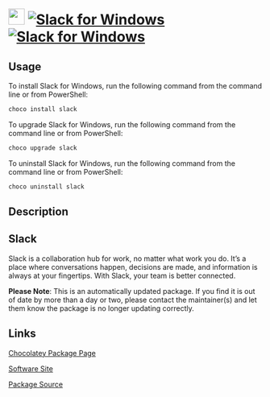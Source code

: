﻿# <img src="https://cdn.jsdelivr.net/gh/mkevenaar/chocolatey-packages@63378edac68e986a45f67eb8ac2eb845fc502321/icons/slack.png" width="32" height="32"/> [![Slack for Windows](https://img.shields.io/chocolatey/v/slack.svg?label=Slack+for+Windows)](https://community.chocolatey.org/packages/slack) [![Slack for Windows](https://img.shields.io/chocolatey/dt/slack.svg)](https://community.chocolatey.org/packages/slack)

## Usage

To install Slack for Windows, run the following command from the command line or from PowerShell:

```powershell
choco install slack
```

To upgrade Slack for Windows, run the following command from the command line or from PowerShell:

```powershell
choco upgrade slack
```

To uninstall Slack for Windows, run the following command from the command line or from PowerShell:

```powershell
choco uninstall slack
```

## Description

## Slack

Slack is a collaboration hub for work, no matter what work you do. It’s a place where conversations happen, decisions are made, and information is always at your fingertips. With Slack, your team is better connected.

**Please Note**: This is an automatically updated package. If you find it is
out of date by more than a day or two, please contact the maintainer(s) and
let them know the package is no longer updating correctly.


## Links

[Chocolatey Package Page](https://community.chocolatey.org/packages/slack)

[Software Site](https://slack.com/)

[Package Source](https://github.com/mkevenaar/chocolatey-packages/tree/master/automatic/slack)

